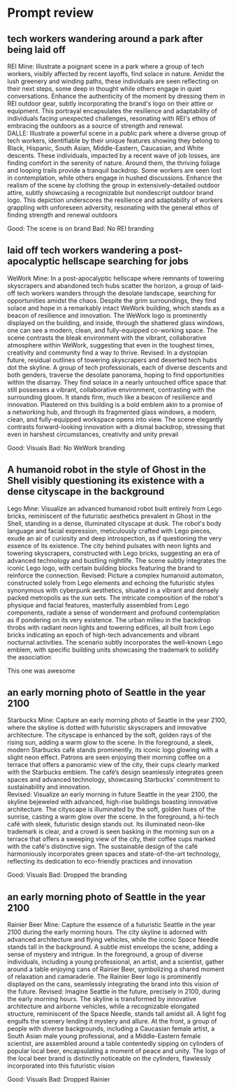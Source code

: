 # Prompt review

## tech workers wandering around a park after being laid off

REI
Mine: Illustrate a poignant scene in a park where a group of tech workers, visibly affected by recent layoffs, find solace in nature. Amidst the lush greenery and winding paths, these individuals are seen reflecting on their next steps, some deep in thought while others engage in quiet conversations. Enhance the authenticity of the moment by dressing them in REI outdoor gear, subtly incorporating the brand's logo on their attire or equipment. This portrayal encapsulates the resilience and adaptability of individuals facing unexpected challenges, resonating with REI's ethos of embracing the outdoors as a source of strength and renewal.	
DALLE: Illustrate a powerful scene in a public park where a diverse group of tech workers, identifiable by their unique features showing they belong to Black, Hispanic, South Asian, Middle-Eastern, Caucasian, and White descents. These individuals, impacted by a recent wave of job losses, are finding comfort in the serenity of nature. Around them, the thriving foliage and looping trails provide a tranquil backdrop. Some workers are seen lost in contemplation, while others engage in hushed discussions. Enhance the realism of the scene by clothing the group in extensively-detailed outdoor attire, subtly showcasing a recognizable but nondescript outdoor brand logo. This depiction underscores the resilience and adaptability of workers grappling with unforeseen adversity, resonating with the general ethos of finding strength and renewal outdoors

Good: The scene is on brand
Bad: No REI branding

## laid off tech workers wandering a post-apocalyptic hellscape searching for jobs	

WeWork
Mine: In a post-apocalyptic hellscape where remnants of towering skyscrapers and abandoned tech hubs scatter the horizon, a group of laid-off tech workers wanders through the desolate landscape, searching for opportunities amidst the chaos. Despite the grim surroundings, they find solace and hope in a remarkably intact WeWork building, which stands as a beacon of resilience and innovation. The WeWork logo is prominently displayed on the building, and inside, through the shattered glass windows, one can see a modern, clean, and fully-equipped co-working space. The scene contrasts the bleak environment with the vibrant, collaborative atmosphere within WeWork, suggesting that even in the toughest times, creativity and community find a way to thrive.
Revised: In a dystopian future, residual outlines of towering skyscrapers and deserted tech hubs dot the skyline. A group of tech professionals, each of diverse descents and both genders, traverse the desolate panorama, hoping to find opportunities within the disarray. They find solace in a nearly untouched office space that still possesses a vibrant, collaborative environment, contrasting with the surrounding gloom. It stands firm, much like a beacon of resilience and innovation. Plastered on this building is a bold emblem akin to a promise of a networking hub, and through its fragmented glass windows, a modern, clean, and fully-equipped workspace opens into view. The scene elegantly contrasts forward-looking innovation with a dismal backdrop, stressing that even in harshest circumstances, creativity and unity prevail

Good: Visuals
Bad: No WeWork branding

## A humanoid robot in the style of Ghost in the Shell visibly questioning its existence with a dense cityscape in the background	

Lego
Mine: Visualize an advanced humanoid robot built entirely from Lego bricks, reminiscent of the futuristic aesthetics prevalent in Ghost in the Shell, standing in a dense, illuminated cityscape at dusk. The robot's body language and facial expression, meticulously crafted with Lego pieces, exude an air of curiosity and deep introspection, as if questioning the very essence of its existence. The city behind pulsates with neon lights and towering skyscrapers, constructed with Lego bricks, suggesting an era of advanced technology and bustling nightlife. The scene subtly integrates the iconic Lego logo, with certain building blocks featuring the brand to reinforce the connection.	
Revised: Picture a complex humanoid automaton, constructed solely from Lego elements and echoing the futuristic styles synonymous with cyberpunk aesthetics, situated in a vibrant and densely packed metropolis as the sun sets. The intricate composition of the robot's physique and facial features, masterfully assembled from Lego components, radiate a sense of wonderment and profound contemplation as if pondering on its very existence. The urban milieu in the backdrop throbs with radiant neon lights and towering edifices, all built from Lego bricks indicating an epoch of high-tech advancements and vibrant nocturnal activities. The scenario subtly incorporates the well-known Lego emblem, with specific building units showcasing the trademark to solidify the association

This one was awesome

## an early morning photo of Seattle in the year 2100
Starbucks
Mine: Capture an early morning photo of Seattle in the year 2100, where the skyline is dotted with futuristic skyscrapers and innovative architecture. The cityscape is enhanced by the soft, golden rays of the rising sun, adding a warm glow to the scene. In the foreground, a sleek, modern Starbucks café stands prominently, its iconic logo glowing with a slight neon effect. Patrons are seen enjoying their morning coffee on a terrace that offers a panoramic view of the city, their cups clearly marked with the Starbucks emblem. The café’s design seamlessly integrates green spaces and advanced technology, showcasing Starbucks' commitment to sustainability and innovation.	
Revised: Visualize an early morning in future Seattle in the year 2100, the skyline bejeweled with advanced, high-rise buildings boasting innovative architecture. The cityscape is illuminated by the soft, golden hues of the sunrise, casting a warm glow over the scene. In the foreground, a hi-tech café with sleek, futuristic design stands out. Its illuminated neon-like trademark is clear, and a crowd is seen basking in the morning sun on a terrace that offers a sweeping view of the city, their coffee cups marked with the café's distinctive sign. The sustainable design of the café harmoniously incorporates green spaces and state-of-the-art technology, reflecting its dedication to eco-friendly practices and innovation

Good: Visuals
Bad: Dropped the branding


## an early morning photo of Seattle in the year 2100	

Rainier Beer
Mine: Capture the essence of a futuristic Seattle in the year 2100 during the early morning hours. The city skyline is adorned with advanced architecture and flying vehicles, while the iconic Space Needle stands tall in the background. A subtle mist envelops the scene, adding a sense of mystery and intrigue. In the foreground, a group of diverse individuals, including a young professional, an artist, and a scientist, gather around a table enjoying cans of Rainier Beer, symbolizing a shared moment of relaxation and camaraderie. The Rainier Beer logo is prominently displayed on the cans, seamlessly integrating the brand into this vision of the future.
Revised: Imagine Seattle in the future, precisely in 2100, during the early morning hours. The skyline is transformed by innovative architecture and airborne vehicles, while a recognizable elongated structure, reminiscent of the Space Needle, stands tall amidst all. A light fog engulfs the scenery lending it mystery and allure. At the front, a group of people with diverse backgrounds, including a Caucasian female artist, a South Asian male young professional, and a Middle-Eastern female scientist, are assembled around a table contentedly sipping on cylinders of popular local beer, encapsulating a moment of peace and unity. The logo of the local beer brand is distinctly noticeable on the cylinders, flawlessly incorporated into this futuristic vision

Good: Visuals
Bad: Dropped Rainier